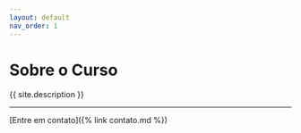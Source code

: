 ```yaml
---
layout: default
nav_order: 1
---
```

# Sobre o Curso

{{ site.description }}

---
[Entre em contato]({% link contato.md %})
